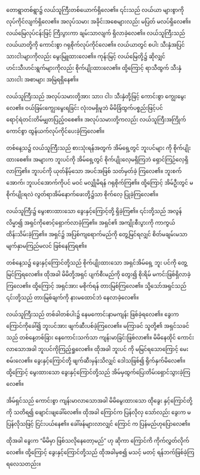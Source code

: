 တောရွာတစ်ရွာ၌ လယ်သူကြီးတစ်ယောက်ရှိလေ၏။ ၎င်းသည် လယ်ယာ များစွာကို လုပ်ကိုင်လျက်ရှိလေ၏။ အလုပ်သမား အခိုင်းအစေများလည်း မပြတ် မလပ်ရှိလေ၏။ လယ်မြေလုပ်ငန်းဖြင့် ကြီးပွားကာ ချမ်းသာလျက် ရှိလာခဲ့လေ၏။ လယ်သူကြီးသည် လယ်ယာတို့ကို ကောင်းစွာ ဂရုစိုက်လုပ်ကိုင်လေ၏။ လယ်ယာတွင် စပါး သီးနှံအပြင် သားငါးများကိုလည်း မွေးမြူထားလေ၏။ ကုန်းမြင့် လယ်မြေတို့၌ ဆိုလျှင် ဟင်းသီးဟင်းရွက်များကိုလည်း စိုက်ပျိုးထားလေ၏။ ထို့ကြောင့် ရာသီထွက် သီးနှံသားငါး အစာများ အမြဲရရှိနေ၏။

လယ်သူကြီးသည် အလုပ်သမားတို့အား သား၊ ငါး၊ သီးနှံတို့ဖြင့် ကောင်းစွာ ကျွေးမွေးလေ၏။ ဝယ်ခြမ်းကျွေးမွေးရခြင်း လုံးဝမရှိမူဘဲ မိမိခြံထွက်ပစ္စည်းဖြင့်ပင် ရောင့်ရဲတင်းတိမ်မျှတပြည့်ဝစေ၏။ အလုပ်သမားတို့ကလည်း လယ်သူကြီးအကြိုက် ကောင်စွာ ထွန်ယက်လုပ်ကိုင်ပေးခဲ့ကြလေ၏။

တစ်နေ့သ၌ လယ်သူကြီးသည် စားသုံးရန်အတွက် အိမ်ရှေ့တွင် ဘူးပင်များ ကို စိုက်ပျိုးထားစေ၏။ အများက ဘူးပင်ကို အိမ်ရှေ့တွင် စိုက်ပျိုးလေ့မရှိကြဘဲ ရှောင်ကြဉ်လေ့ရှိလာကြ၏။ ဘူးပင်ကို ယုတ်နိမ့်သော အပင်အဖြစ် သတ်မှတ်ခဲ့ ကြလေ၏။ ဘူးစက်အောက်၊ ဘူးပင်အောက်ကိုပင် မဝင် မလျှိုမိရန် ဂရုစိုက်ကြ၏။ ထို့ကြောင့် အိမ်ဦးတွင် မစိုက်ပျိုးရလဲ လွတ်ရာအိမ်နောက်ဖေးတို့၌သာ စိုက်လေ့ ပြုခဲ့ကြလေ၏။

လယ်သူကြီး၌ မွေးစားထားသော ခွေးနှင့်ကြောင့်တို့ ရှိခဲ့ကြ၏။ ၎င်းတို့သည် အလွန်လိမ္မာ၍ အရှင်ကိုစောင့်ရှောက်လာခဲ့ကြ၏။ အရှင်၏ အကျိုးစီးပွားကို ကာကွယ်ထိန်းသိမ်းခဲ့ကြ၏။ အရှင်၌ အပြစ်ကျရောက်မည်ကို တွေ့မြင်ရလျှင် စိတ်မချမ်းမသာ မျက်နှာမကြည်မလင် ဖြစ်နေကြရ၏။

တစ်နေ့သ၌ ခွေးနှင့်ကြောင်တို့သည် စိုက်ပျိုးထားသော အရှင်အိမ်ရှေ့ ဘူး ပင်ကို တွေ့မြင်ကြရလေ၏။ ထိုအခါ မိမိတို့အရှင် ပျက်စီးမည်ကို တွေး၍ စိုးရိမ် မကင်းဖြစ်ရှိလာခဲ့ကြလေ၏။ ထို့ကြောင့် အရှင်အား မစိုက်ရန် တားမြစ်ကြလေ၏။ သို့သော်အရှင်သည် ၎င်းတို့သည် တားမြစ်ချက်ကို နားမထောင်ဘဲ နေလာခဲ့လေ၏။

လယ်သူကြီးသည် တစ်ခါတစ်ပါး၌ နေမကောင်းနာမကျန်း ဖြစ်ခဲ့ရလေ၏။ ခွေးက ကြောင်ကိုခေါ်၍ ဘူးပင်အား ဖျက်ဆီးပစ်ခဲ့ကြလေ၏။ မကြာခင် သူတို့၏ အရှင်သခင်သည် တစ်နေ့တစ်ခြား နေကောင်းသက်သာ ကျန်းမာခြင်းဖြစ်လာ၏။ မိမိနေထိုင် ကောင်းလာသောအခါ ဘူးပင်ကိုကြည့်ရှုလေ၏။ ထိုအခါ ဘူးပင် ကို မမြင်ရသောကြောင့် မေးစမ်းလေ၏။ ခွေးနှင့်ကြောင်တို့ ဖျက်ဆီးမှန်းသိလျှင် ဒေါသဖြစ်၍ ရိုက်နှက်မိလေ၏။ ထို့ကြောင့် မွေးထားသော ခွေးနှင့်ကြောင်တို့သည် အိမ်မှထွက်ပြေးတိမ်းရှောင်သွားခဲ့ကြလေ၏။

အိမ်ရှင်သည် ကောင်းစွာ ကျန်းမာလာသောအခါ မိမိမွေးထားသော ထိုခွေး နှင့်ကြောင်တို့ကို သတိရ၍ ဖျောင်းဖျခေါ်လေ၏။ ထိုအခါ ကြောင်က ပြန်လိုလှ သော်လည်း ခွေးက မပြန်လိုသဖြင့် ငြင်းပယ်နေ၏။ ခေါ်ဖန်များလာလျှင် ကြောင် က ပြန်မည်ဟုပြောလေ၏။

ထိုအခါ ခွေးက “မိမိမှာ ဖြစ်သလိုနေတော့မည်” ဟု ဆိုကာ ကြောင်ကိ ကိုက်လွှတ်လိုက်လေ၏။ ထို့ကြောင့် ခွေးနှင့်ကြောင်တို့သည် ထိုအခါမှစ၍ မသင့် မတင့် ရန်ဘက်ဖြစ်ခဲ့ကြရလေသတည်း။